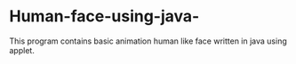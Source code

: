 # Human-face-using-java-
This program contains basic animation human like face written in java using applet.
